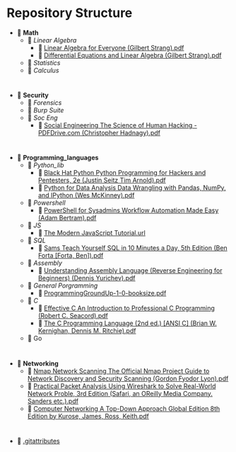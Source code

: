 # Repository Structure

- 📂 __Math__
  - 📂 _Linear Algebra_
    - 📄 [Linear Algebra for Everyone (Gilbert Strang).pdf](Math/Linear%20Algebra/Linear%20Algebra%20for%20Everyone%20(Gilbert%20Strang).pdf)
    - 📄 [Differential Equations and Linear Algebra (Gilbert Strang).pdf](Math/Linear%20Algebra/Differential%20Equations%20and%20Linear%20Algebra%20(Gilbert%20Strang).pdf)
  - 📂 _Statistics_
  - 📂 _Calculus_

#

- 📂 __Security__
  - 📂 _Forensics_
  - 📂 _Burp Suite_
  - 📂 _Soc Eng_
    - 📄 [Social Engineering The Science of Human Hacking - PDFDrive.com (Christopher Hadnagy).pdf](Security/Soc%20Eng/Social%20Engineering%20The%20Science%20of%20Human%20Hacking%20-%20PDFDrive.com%20(Christopher%20Hadnagy).pdf)

#

- 📂 __Programming_languages__
    - 📂 _Python_lib_
      - 📄 [Black Hat Python Python Programming for Hackers and Pentesters, 2e (Justin Seitz Tim Arnold).pdf](Programming_languages/Python_lib/Black%20Hat%20Python%20Python%20Programming%20for%20Hackers%20and%20Pentesters%2C%202e%20(Justin%20Seitz%20Tim%20Arnold).pdf)
      - 📄 [Python for Data Analysis Data Wrangling with Pandas, NumPy, and IPython (Wes McKinney).pdf](Programming_languages/Python_lib/Python%20for%20Data%20Analysis%20Data%20Wrangling%20with%20Pandas%2C%20NumPy%2C%20and%20IPython%20(Wes%20McKinney).pdf)
    - 📂 _Powershell_
      - 📄 [PowerShell for Sysadmins Workflow Automation Made Easy (Adam Bertram).pdf](Programming_languages/Powershell/PowerShell%20for%20Sysadmins%20Workflow%20Automation%20Made%20Easy%20(Adam%20Bertram).pdf)
    - 📂 _JS_
      - 📄 [The Modern JavaScript Tutorial.url](Programming_languages/JS/The%20Modern%20JavaScript%20Tutorial.url)
    - 📂 _SQL_
      - 📄 [Sams Teach Yourself SQL in 10 Minutes a Day, 5th Edition (Ben Forta [Forta, Ben]).pdf](Programming_languages/SQL/Sams%20Teach%20Yourself%20SQL%20in%2010%20Minutes%20a%20Day%2C%205th%20Edition%20(Ben%20Forta%20[Forta%2C%20Ben]).pdf)
    - 📂 _Assembly_
      - 📄 [Understanding Assembly Language (Reverse Engineering for Beginners) (Dennis Yurichev).pdf](Programming_languages/Assembly/Understanding%20Assembly%20Language%20(Reverse%20Engineering%20for%20Beginners)%20(Dennis%20Yurichev).pdf)
    - 📂 _General Porgramming_
      - 📄 [ProgrammingGroundUp-1-0-booksize.pdf](Programming_languages/General%20Porgramming/ProgrammingGroundUp-1-0-booksize.pdf)
    - 📂 _C_
      - 📄 [Effective C An Introduction to Professional C Programming (Robert C. Seacord).pdf](Programming_languages/C/Effective%20C%20An%20Introduction%20to%20Professional%20C%20Programming%20(Robert%20C.%20Seacord).pdf)
      - 📄 [The C Programming Language (2nd ed.) [ANSI C] (Brian W. Kernighan, Dennis M. Ritchie).pdf](Programming_languages/C/The%20C%20Programming%20Language%20(2nd%20ed.)%20[ANSI%20C]%20(Brian%20W.%20Kernighan%2C%20Dennis%20M.%20Ritchie).pdf)
    - 📂 Go

#

- 📂 __Networking__
  - 📄 [Nmap Network Scanning The Official Nmap Project Guide to Network Discovery and Security Scanning (Gordon Fyodor Lyon).pdf](Networking/Nmap%20Network%20Scanning%20The%20Official%20Nmap%20Project%20Guide%20to%20Network%20Discovery%20and%20Security%20Scanning%20(Gordon%20Fyodor%20Lyon).pdf)
  - 📄 [Practical Packet Analysis Using Wireshark to Solve Real-World Network Proble, 3rd Edition (Safari, an OReilly Media Company. Sanders etc.).pdf](Networking/Practical%20Packet%20Analysis%20Using%20Wireshark%20to%20Solve%20Real-World%20Network%20Proble%2C%203rd%20Edition%20(Safari%2C%20an%20OReilly%20Media%20Company.%20Sanders%20etc.).pdf)
  - 📄 [Computer Networking A Top-Down Approach Global Edition 8th Edition by Kurose, James, Ross, Keith.pdf](Networking/Computer%20Networking%20A%20Top-Down%20Approach%20Global%20Edition%208th%20Edition%20by%20Kurose%2C%20James%2C%20Ross%2C%20Keith.pdf)

#

   - 📄 [.gitattributes](.gitattributes)

